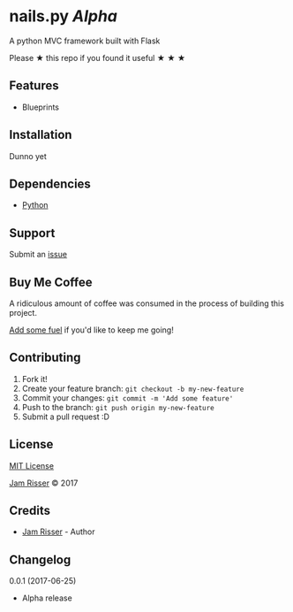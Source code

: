 # nails.py _Alpha_

A python MVC framework built with Flask

Please &#9733; this repo if you found it useful &#9733; &#9733; &#9733;


## Features

* Blueprints


## Installation

Dunno yet


## Dependencies

* [Python](https://www.python.org/)


## Support

Submit an [issue](https://github.com/jamrizzi/nailspy/issues/new)


## Buy Me Coffee

A ridiculous amount of coffee was consumed in the process of building this project.

[Add some fuel](https://pay.jamrizzi.com) if you'd like to keep me going!


## Contributing

1. Fork it!
2. Create your feature branch: `git checkout -b my-new-feature`
3. Commit your changes: `git commit -m 'Add some feature'`
4. Push to the branch: `git push origin my-new-feature`
5. Submit a pull request :D


## License

[MIT License](https://github.com/jamrizzi/nailspy/blob/master/LICENSE)

[Jam Risser](https://jamrizzi.com) &copy; 2017


## Credits

* [Jam Risser](https://jamrizzi.com) - Author


## Changelog

0.0.1 (2017-06-25)
* Alpha release

